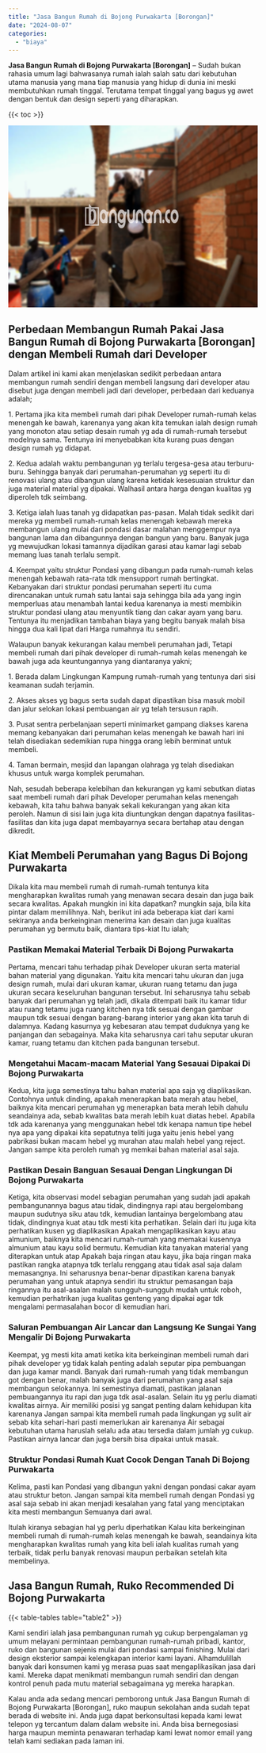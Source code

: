 ```yaml
---
title: "Jasa Bangun Rumah di Bojong Purwakarta [Borongan]"
date: "2024-08-07"
categories: 
  - "biaya"
---
```


**Jasa Bangun Rumah di Bojong Purwakarta \[Borongan\]** – Sudah bukan rahasia umum lagi bahwasanya rumah ialah salah satu dari kebutuhan utama manusia yang mana tiap manusia yang hidup di dunia ini meski membutuhkan rumah tinggal. Terutama tempat tinggal yang bagus yg awet dengan bentuk dan design seperti yang diharapkan.

{{< toc >}}

![Jasa Bangun Rumah di Bojong Purwakarta [Borongan]](/images/borong-bangunan-36.png)

## Perbedaan Membangun Rumah Pakai Jasa Bangun Rumah di Bojong Purwakarta \[Borongan\] dengan Membeli Rumah dari Developer

Dalam artikel ini kami akan menjelaskan sedikit perbedaan antara membangun rumah sendiri dengan membeli langsung dari developer atau disebut juga dengan membeli jadi dari developer, perbedaan dari keduanya adalah;

1\. Pertama jika kita membeli rumah dari pihak Developer rumah-rumah kelas menengah ke bawah, karenanya yang akan kita temukan ialah design rumah yang monoton atau setiap desain rumah yg ada di rumah-rumah tersebut modelnya sama. Tentunya ini menyebabkan kita kurang puas dengan design rumah yg didapat.

2\. Kedua adalah waktu pembangunan yg terlalu tergesa-gesa atau terburu-buru. Sehingga banyak dari perumahan-perumahan yg seperti itu di renovasi ulang atau dibangun ulang karena ketidak kesesuaian struktur dan juga material material yg dipakai. Walhasil antara harga dengan kualitas yg diperoleh tdk seimbang.

3\. Ketiga ialah luas tanah yg didapatkan pas-pasan. Malah tidak sedikit dari mereka yg membeli rumah-rumah kelas menengah kebawah mereka membangun ulang mulai dari pondasi dasar malahan menggempur nya bangunan lama dan dibangunnya dengan bangun yang baru. Banyak juga yg mewujudkan lokasi tamannya dijadikan garasi atau kamar lagi sebab memang luas tanah terlalu sempit.

4\. Keempat yaitu struktur Pondasi yang dibangun pada rumah-rumah kelas menengah kebawah rata-rata tdk mensupport rumah bertingkat. Kebanyakan dari struktur pondasi perumahan seperti itu cuma direncanakan untuk rumah satu lantai saja sehingga bila ada yang ingin memperluas atau menambah lantai kedua karenanya ia mesti membikin struktur pondasi ulang atau menyuntik tiang dan cakar ayam yang baru. Tentunya itu menjadikan tambahan biaya yang begitu banyak malah bisa hingga dua kali lipat dari Harga rumahnya itu sendiri.

Walaupun banyak kekurangan kalau membeli perumahan jadi, Tetapi membeli rumah dari pihak developer di rumah-rumah kelas menengah ke bawah juga ada keuntungannya yang diantaranya yakni;

1\. Berada dalam Lingkungan Kampung rumah-rumah yang tentunya dari sisi keamanan sudah terjamin.

2\. Akses akses yg bagus serta sudah dapat dipastikan bisa masuk mobil dan jalur selokan lokasi pembuangan air yg telah tersusun rapih.

3\. Pusat sentra perbelanjaan seperti minimarket gampang diakses karena memang kebanyakan dari perumahan kelas menengah ke bawah hari ini telah disediakan sedemikian rupa hingga orang lebih berminat untuk membeli.

4\. Taman bermain, mesjid dan lapangan olahraga yg telah disediakan khusus untuk warga komplek perumahan.

Nah, sesudah beberapa kelebihan dan kekurangan yg kami sebutkan diatas saat membeli rumah dari pihak Developer perumahan kelas menengah kebawah, kita tahu bahwa banyak sekali kekurangan yang akan kita peroleh. Namun di sisi lain juga kita diuntungkan dengan dapatnya fasilitas-fasilitas dan kita juga dapat membayarnya secara bertahap atau dengan dikredit.

## Kiat Membeli Perumahan yang Bagus Di Bojong Purwakarta

Dikala kita mau membeli rumah di rumah-rumah tentunya kita mengharapkan kwalitas rumah yang menawan secara desain dan juga baik secara kwalitas. Apakah mungkin ini kita dapatkan? mungkin saja, bila kita pintar dalam memilihnya. Nah, berikut ini ada beberapa kiat dari kami sekiranya anda berkeinginan menerima kan desain dan juga kualitas perumahan yg bermutu baik, diantara tips-kiat Itu ialah;

### Pastikan Memakai Material Terbaik Di Bojong Purwakarta

Pertama, mencari tahu terhadap pihak Developer ukuran serta material bahan material yang digunakan. Yaitu kita mencari tahu ukuran dan juga design rumah, mulai dari ukuran kamar, ukuran ruang tetamu dan juga ukuran secara keseluruhan bangunan tersebut. Ini seharusnya tahu sebab banyak dari perumahan yg telah jadi, dikala ditempati baik itu kamar tidur atau ruang tetamu juga ruang kitchen nya tdk sesuai dengan gambar maupun tdk sesuai dengan barang-barang interior yang akan kita taruh di dalamnya. Kadang kasurnya yg kebesaran atau tempat duduknya yang ke panjangan dan sebagainya. Maka kita seharusnya cari tahu seputar ukuran kamar, ruang tetamu dan kitchen pada bangunan tersebut.

### Mengetahui Macam-macam Material Yang Sesauai Dipakai Di Bojong Purwakarta

Kedua, kita juga semestinya tahu bahan material apa saja yg diaplikasikan. Contohnya untuk dinding, apakah menerapkan bata merah atau hebel, baiknya kita mencari perumahan yg menerapkan bata merah lebih dahulu seandainya ada, sebab kwalitas bata merah lebih kuat diatas hebel. Apabila tdk ada karenanya yang menggunakan hebel tdk kenapa namun tipe hebel nya apa yang dipakai kita sepatutnya teliti juga yaitu jenis hebel yang pabrikasi bukan macam hebel yg murahan atau malah hebel yang reject. Jangan sampe kita peroleh rumah yg memkai bahan material asal saja.

### Pastikan Desain Banguan Sesauai Dengan Lingkungan Di Bojong Purwakarta

Ketiga, kita observasi model sebagian perumahan yang sudah jadi apakah pembangunannya bagus atau tidak, dindingnya rapi atau bergelombang maupun sudutnya siku atau tdk, kemudian lantainya bergelombang atau tidak, dindingnya kuat atau tdk mesti kita perhatikan. Selain dari itu juga kita perhatikan kusen yg diaplikasikan Apakah mengaplikasikan kayu atau almunium, baiknya kita mencari rumah-rumah yang memakai kusennya almunium atau kayu solid bermutu. Kemudian kita tanyakan material yang diterapkan untuk atap Apakah baja ringan atau kayu, jika baja ringan maka pastikan rangka atapnya tdk terlalu renggang atau tidak asal saja dalam memasangnya. Ini seharusnya benar-benar dipastikan karena banyak perumahan yang untuk atapnya sendiri itu struktur pemasangan baja ringannya itu asal-asalan malah sungguh-sungguh mudah untuk roboh, kemudian perhatrikan juga kualitas genteng yang dipakai agar tdk mengalami permasalahan bocor di kemudian hari.

### Saluran Pembuangan Air Lancar dan Langsung Ke Sungai Yang Mengalir Di Bojong Purwakarta

Keempat, yg mesti kita amati ketika kita berkeinginan membeli rumah dari pihak developer yg tidak kalah penting adalah seputar pipa pembuangan dan juga kamar mandi. Banyak dari rumah-rumah yang tidak membangun got dengan benar, malah banyak juga dari perumahan yang asal saja membangun selokannya. Ini semestinya diamati, pastikan jalanan pembuangannya itu rapi dan juga tdk asal-asalan. Selain itu yg perlu diamati kwalitas airnya. Air memiliki posisi yg sangat penting dalam kehidupan kita karenanya Jangan sampai kita membeli rumah pada lingkungan yg sulit air sebab kita sehari-hari pasti memerlukan air karenanya Air sebagai kebutuhan utama haruslah selalu ada atau tersedia dalam jumlah yg cukup. Pastikan airnya lancar dan juga bersih bisa dipakai untuk masak.

### Struktur Pondasi Rumah Kuat Cocok Dengan Tanah Di Bojong Purwakarta

Kelima, pasti kan Pondasi yang dibangun yakni dengan pondasi cakar ayam atau struktur beton. Jangan sampai kita membeli rumah dengan Pondasi yg asal saja sebab ini akan menjadi kesalahan yang fatal yang menciptakan kita mesti membangun Semuanya dari awal.

Itulah kiranya sebagian hal yg perlu diperhatikan Kalau kita berkeinginan membeli rumah di rumah-rumah kelas menengah ke bawah, seandainya kita mengharapkan kwalitas rumah yang kita beli ialah kualitas rumah yang terbaik, tidak perlu banyak renovasi maupun perbaikan setelah kita membelinya.

## Jasa Bangun Rumah, Ruko Recommended Di Bojong Purwakarta

{{< table-tables table="table2" >}}

Kami sendiri ialah jasa pembangunan rumah yg cukup berpengalaman yg umum melayani permintaan pembangunan rumah-rumah pribadi, kantor, ruko dan bangunan sejenis mulai dari pondasi sampai finishing. Mulai dari design eksterior sampai kelengkapan interior kami layani. Alhamdulillah banyak dari konsumen kami yg merasa puas saat mengaplikasikan jasa dari kami. Mereka dapat menikmati membangun rumah sendiri dan dengan kontrol penuh pada mutu material sebagaimana yg mereka harapkan.

Kalau anda ada sedang mencari pemborong untuk Jasa Bangun Rumah di Bojong Purwakarta \[Borongan\], ruko maupun sekolahan anda sudah tepat berada di website ini. Anda juga dapat berkonsultasi kepada kami lewat telepon yg tercantum dalam dalam website ini. Anda bisa bernegosiasi harga maupun meminta penawaran terhadap kami lewat nomor email yang telah kami sediakan pada laman ini.
